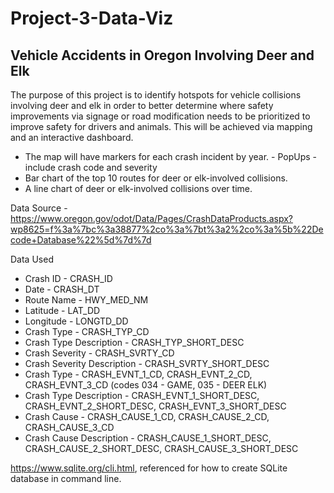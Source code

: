 # Project-3-Data-Viz

## Vehicle Accidents in Oregon Involving Deer and Elk

The purpose of this project is to identify hotspots for vehicle collisions involving deer and elk in order to better determine where safety improvements via signage or road modification needs to be prioritized to improve safety for drivers and animals. This will be achieved via mapping and an interactive dashboard. 

-  The map will have markers for each crash incident by year. - PopUps - include crash code and severity
-  Bar chart of the top 10 routes for deer or elk-involved collisions.
-  A line chart of deer or elk-involved collisions over time.

Data Source - https://www.oregon.gov/odot/Data/Pages/CrashDataProducts.aspx?wp8625=f%3a%7bc%3a38877%2co%3a%7bt%3a2%2co%3a%5b%22Decode+Database%22%5d%7d%7d

Data Used

- Crash ID - CRASH_ID
- Date - CRASH_DT
- Route Name - HWY_MED_NM
- Latitude - LAT_DD
- Longitude - LONGTD_DD
- Crash Type - CRASH_TYP_CD
- Crash Type Description - CRASH_TYP_SHORT_DESC
- Crash Severity - CRASH_SVRTY_CD
- Crash Severity Description - CRASH_SVRTY_SHORT_DESC
- Crash Type - CRASH_EVNT_1_CD, CRASH_EVNT_2_CD, CRASH_EVNT_3_CD (codes 034 - GAME, 035 - DEER ELK)
- Crash Type Description - CRASH_EVNT_1_SHORT_DESC, CRASH_EVNT_2_SHORT_DESC, CRASH_EVNT_3_SHORT_DESC
- Crash Cause - CRASH_CAUSE_1_CD, CRASH_CAUSE_2_CD, CRASH_CAUSE_3_CD
- Crash Cause Description - CRASH_CAUSE_1_SHORT_DESC, CRASH_CAUSE_2_SHORT_DESC, CRASH_CAUSE_3_SHORT_DESC

https://www.sqlite.org/cli.html, referenced for how to create SQLite database in command line.
